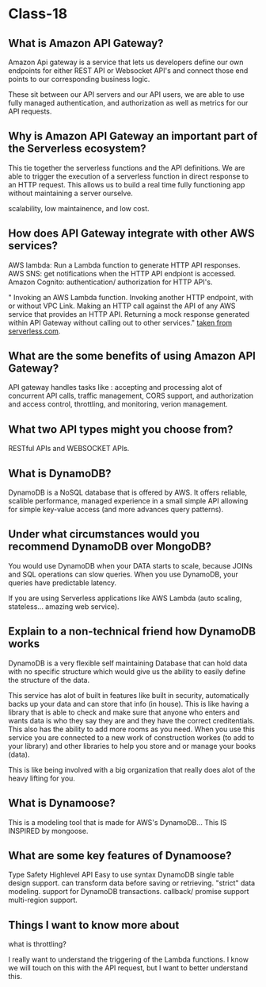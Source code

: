 # Class-18

## What is Amazon API Gateway?

Amazon Api gateway is a service that lets us developers define our own endpoints for either REST API or Websocket API's and connect those end points to our corresponding business logic.

These sit between our API servers and our API users, we are able to use fully managed authentication, and authorization as well as metrics for our API requests.

## Why is Amazon API Gateway an important part of the Serverless ecosystem?

This tie together the serverless functions and the API definitions. We are able to trigger the execution of a serverless function in direct response to an HTTP request. This allows us to build a real time fully functioning app without maintaining a server ourselve.

scalability, low maintainence, and low cost.

## How does API Gateway integrate with other AWS services?

AWS lambda: Run a Lambda function to generate HTTP API responses.
AWS SNS: get notifications when the HTTP API endpiont is accessed.
Amazon Cognito: authentication/ authorization for HTTP API's.

 " Invoking an AWS Lambda function.
Invoking another HTTP endpoint, with or without VPC Link.
Making an HTTP call against the API of any AWS service that provides an HTTP API.
Returning a mock response generated within API Gateway without calling out to other services." [taken from serverless.com](https://www.serverless.com/guides/amazon-api-gateway).

## What are the some benefits of using Amazon API Gateway?

API gateway handles tasks like : accepting and processing alot of concurrent API calls, traffic management, CORS support, and authorization and access control, throttling, and monitoring, verion management.

## What two API types might you choose from?

RESTful APIs and WEBSOCKET APIs.

## What is DynamoDB?

DynamoDB is a  NoSQL database that is offered by AWS. It offers reliable, scalible performance, managed experience in a small simple API allowing for simple key-value access (and more advances query patterns).

## Under what circumstances would you recommend DynamoDB over MongoDB?

You would use DynamoDB when your DATA starts to scale, because JOINs and SQL operations can slow queries. When you use DynamoDB, your queries have predictable latency.

If you are using Serverless applications like AWS Lambda (auto scaling, stateless... amazing web service).

## Explain to a non-technical friend how DynamoDB works

DynamoDB is a very flexible self maintaining Database that can hold data with no specific structure which would give us the ability to easily define the structure of the data.

This service has alot of built in features like built in security, automatically backs up your data and can store that info (in house). This is like having a library that is able to check and make sure that anyone who enters and wants data is who they say they are and they have the correct creditentials. This also has the ability to add more rooms as you need. When you use this service you are connected to a new work of construction workes (to add to your library) and other libraries to help you store and or manage your books (data).

This is like being involved with a big organization that really does alot of the heavy lifting for you.

## What is Dynamoose?

This is a modeling tool that is made for AWS's DynamoDB... This IS INSPIRED by mongoose.

## What are some key features of Dynamoose?

Type Safety
Highlevel API
Easy to use syntax
DynamoDB single table design support.
can transform data before saving or retrieving.
"strict" data modeling.
support for DynamoDB transactions.
callback/ promise support
multi-region support.

## Things I want to know more about

what is throttling?

I really want to understand the triggering of the Lambda functions. I know we will touch on this with the API request, but I want to better understand this.
